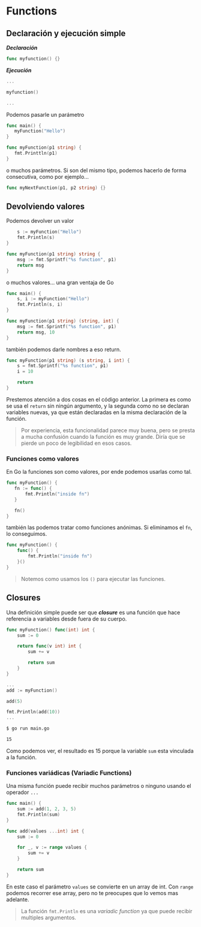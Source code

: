 # Functions

## Declaración y ejecución simple

***Declaración***
```go
func myfunction() {}
```
***Ejecución***
```go
...

myfunction()

...
```
 Podemos pasarle un parámetro
 ```go
 func main() {
	myFunction("Hello")
}

func myFunction(p1 string) {
	fmt.Printtln(p1)
}
```
 o muchos parámetros. Si son del mismo tipo, podemos hacerlo de forma consecutiva, como por ejemplo...

 ```go
 func myNextFunction(p1, p2 string) {}
```

## Devolviendo valores

Podemos devolver un valor
```go func main() {
	s := myFunction("Hello")
	fmt.Println(s)
}

func myFunction(p1 string) string {
	msg := fmt.Sprintf("%s function", p1)
	return msg
}
```
o muchos valores... una gran ventaja de Go
```go
func main() {
	s, i := myFunction("Hello")
	fmt.Println(s, i)
}

func myFunction(p1 string) (string, int) {
	msg := fmt.Sprintf("%s function", p1)
	return msg, 10
}
```

también podemos darle nombres a eso return.
```go
func myFunction(p1 string) (s string, i int) {
	s = fmt.Sprintf("%s function", p1)
	i = 10

	return
}
```
 Prestemos atención a dos cosas en el código anterior. La primera es como se usa el `return` sin ningún argumento, y la segunda como no se declaran variables nuevas, ya que están declaradas en la misma declaración de la función.

 >Por experiencia, esta funcionalidad parece muy buena, pero se presta a mucha confusión cuando la función es muy grande. Diría que se pierde un poco de legibilidad en esos casos.

 ### Funciones como valores

 En Go la funciones son como valores, por ende podemos usarlas como tal.

 ```go
 func myFunction() {
	fn := func() {
		fmt.Println("inside fn")
	}

	fn()
}
```

también las podemos tratar como funciones anónimas. Si eliminamos el `fn`, lo conseguimos.
```go
func myFunction() {
	func() {
		fmt.Println("inside fn")
	}()
}
```

>Notemos como usamos los `()` para ejecutar las funciones.

## Closures

Una definición simple puede ser que ***closure*** es una función que hace referencia a variables desde fuera de su cuerpo.

```go
func myFunction() func(int) int {
	sum := 0

	return func(v int) int {
		sum += v

		return sum
	}
}
```
```go
...
add := myFunction()

add(5)

fmt.Println(add(10))
...
```
```cmd
$ go run main.go

15
```
Como podemos ver, el resultado es 15 porque la variable `sum` esta vinculada a la función.

### Funciones variádicas (Variadic Functions) 

Una misma función puede recibir muchos parámetros o ninguno usando el operador `...`

```go
func main() {
	sum := add(1, 2, 3, 5)
	fmt.Println(sum)
}

func add(values ...int) int {
	sum := 0

	for _, v := range values {
		sum += v
	}

	return sum
}
```

En este caso el parámetro `values` se convierte en un array de int. 
Con `range` podemos recorrer ese array, pero no te preocupes que lo vemos mas adelante.

>La función `fmt.Println` es una *variadic function* ya que puede recibir multiples argumentos.













